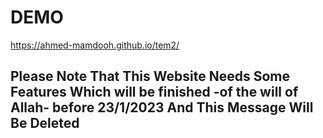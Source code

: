 # DEMO
https://ahmed-mamdooh.github.io/tem2/
## Please Note That This Website Needs Some Features Which will be finished -of the will of Allah- before 23/1/2023 And This Message Will Be Deleted 

